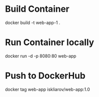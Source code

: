 # Build Container

docker build -t web-app-1 .

# Run Container locally

docker run -d -p 8080:80 web-app

# Push to DockerHub


docker tag web-app iskliarov/web-app:1.0


